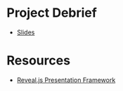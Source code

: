 # Project Debrief

- [Slides](http://realtor-lilian-15645.bitballoon.com/#/)

# Resources

- [Reveal.js Presentation Framework](http://lab.hakim.se/reveal-js/#/)
